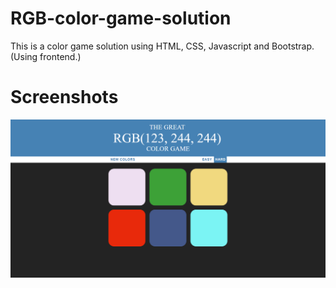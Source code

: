 # RGB-color-game-solution
This is a color game solution  using HTML, CSS, Javascript and Bootstrap. (Using frontend.)
# Screenshots
![](Screenshots/screencapture-file-E-ColorGameSolution-Frontend-colorGame-html-2019-08-24-02_23_28.png)
